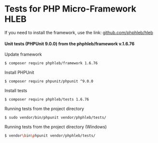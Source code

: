 Tests for PHP Micro-Framework HLEB
=====================

 If you need to install the framework, use the link: [github.com/phphleb/hleb](https://github.com/phphleb/hleb) 
 
 
 #### Unit tests (PHPUnit 9.0.0) from the phphleb/framework v.1.6.76

Update framework

```bash
$ composer require phphleb/framework 1.6.76
```

Install PHPUnit

```bash
$ composer require phpunit/phpunit ^9.0.0
```

Install tests

```bash
$ composer require phphleb/tests 1.6.76
```

Running tests from the project directory

```bash
$ sudo vendor/bin/phpunit vendor/phphleb/tests/
```

Running tests from the project directory (Windows)

```bash
$ vendor\bin\phpunit vendor/phphleb/tests/
```

